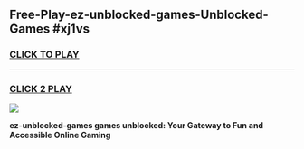 
## Free-Play-ez-unblocked-games-Unblocked-Games #xj1vs
<h3>
<a href="https://news.freeplayer.one?title=ez-unblocked-games&ref=8M">CLICK TO PLAY</a></h3>
<hr>

<h3>
<a href="https://news.freeplayer.one?title=ez-unblocked-games&ref=8M">CLICK 2 PLAY</a>
  
</h3>

<a href="https://news.freeplayer.one?title=ez-unblocked-games&ref=8M"><img src="https://clearcache.store/games.png"></a>


**ez-unblocked-games games unblocked: Your Gateway to Fun and Accessible Online Gaming**
